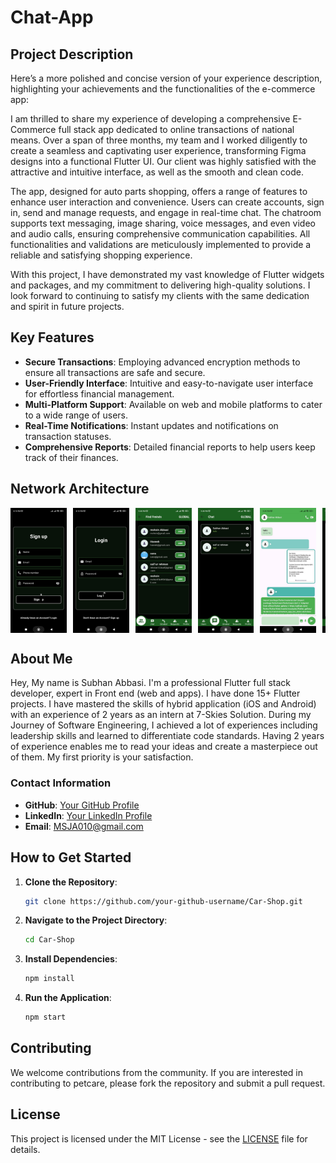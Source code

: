# Chat-App

## Project Description


Here’s a more polished and concise version of your experience description, highlighting your achievements and the functionalities of the e-commerce app:

I am thrilled to share my experience of developing a comprehensive E-Commerce full stack app dedicated to online transactions of national means. Over a span of three months, my team and I worked diligently to create a seamless and captivating user experience, transforming Figma designs into a functional Flutter UI. Our client was highly satisfied with the attractive and intuitive interface, as well as the smooth and clean code.

The app, designed for auto parts shopping, offers a range of features to enhance user interaction and convenience. Users can create accounts, sign in, send and manage requests, and engage in real-time chat. The chatroom supports text messaging, image sharing, voice messages, and even video and audio calls, ensuring comprehensive communication capabilities. All functionalities and validations are meticulously implemented to provide a reliable and satisfying shopping experience.

With this project, I have demonstrated my vast knowledge of Flutter widgets and packages, and my commitment to delivering high-quality solutions. I look forward to continuing to satisfy my clients with the same dedication and spirit in future projects.

## Key Features

- **Secure Transactions**: Employing advanced encryption methods to ensure all transactions are safe and secure.
- **User-Friendly Interface**: Intuitive and easy-to-navigate user interface for effortless financial management.
- **Multi-Platform Support**: Available on web and mobile platforms to cater to a wide range of users.
- **Real-Time Notifications**: Instant updates and notifications on transaction statuses.
- **Comprehensive Reports**: Detailed financial reports to help users keep track of their finances.

## Network Architecture

<div style="overflow-x: auto; white-space: nowrap; display: flex; justify-content: flex-start;">
  <img src="https://github.com/SJA0010/chat_app/blob/main/IMG-20240709-WA0018.jpg" alt="Network Image 1" style="width: auto; height: 200px; margin-right: 10px;">
  <img src="https://github.com/SJA0010/chat_app/blob/main/IMG-20240709-WA0019.jpg" alt="Network Image 2" style="width: auto; height: 200px; margin-right: 10px;">
  <img src="https://github.com/SJA0010/chat_app/blob/main/IMG-20240709-WA0020.jpg" alt="Network Image 3" style="width: auto; height: 200px; margin-right: 10px;">
  <img src="https://github.com/SJA0010/chat_app/blob/main/IMG-20240709-WA0021.jpg" alt="Network Image 4" style="width: auto; height: 200px; margin-right: 10px;">
  <img src="https://github.com/SJA0010/chat_app/blob/main/IMG-20240709-WA0022.jpg" alt="Network Image 5" style="width: auto; height: 200px; margin-right: 10px;">
  <img src="https://github.com/SJA0010/chat_app/blob/main/IMG-20240709-WA0023.jpg" alt="Network Image 6" style="width: auto; height: 200px; margin-right: 10px;">
  <img src="https://github.com/SJA0010/chat_app/blob/main/IMG-20240709-WA0024.jpg" alt="Network Image 7" style="width: auto; height: 200px; margin-right: 10px;">
  <img src="https://github.com/SJA0010/chat_app/blob/main/IMG-20240709-WA0025.jpg" alt="Network Image 8" style="width: auto; height: 200px; margin-right: 10px;">
</div>

## About Me

Hey, My name is Subhan Abbasi. I'm a professional Flutter full stack developer, expert in Front end (web and apps). I have done 15+ Flutter projects. I have mastered the skills of hybrid application (iOS and Android) with an experience of 2 years as an intern at 7-Skies Solution. During my Journey of Software Engineering, I achieved a lot of experiences including leadership skills and learned to differentiate code standards. Having 2 years of experience enables me to read your ideas and create a masterpiece out of them. My first priority is your satisfaction. 

### Contact Information

- **GitHub**: [Your GitHub Profile](https://github.com/SJA0010)
- **LinkedIn**: [Your LinkedIn Profile](https://linkedin.com/in/subhan-abbasi-03b01b252)
- **Email**: [MSJA010@gmail.com](mailto:MSJA010@gmail.com)

## How to Get Started

1. **Clone the Repository**:
    ```bash
    git clone https://github.com/your-github-username/Car-Shop.git
    ```

2. **Navigate to the Project Directory**:
    ```bash
    cd Car-Shop
    ```

3. **Install Dependencies**:
    ```bash
    npm install
    ```

4. **Run the Application**:
    ```bash
    npm start
    ```

## Contributing

We welcome contributions from the community. If you are interested in contributing to petcare, please fork the repository and submit a pull request.

## License

This project is licensed under the MIT License - see the [LICENSE](LICENSE) file for details.

